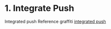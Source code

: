 # 1. Integrate Push

Integrated push Reference graffiti [integrated push](<https://tuyainc.github.io/tuyasmart_home_android_sdk_doc/en/resource/Push.html>)

